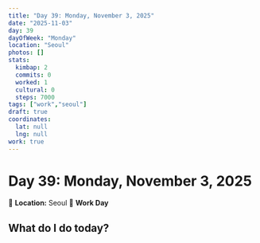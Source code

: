```yaml
---
title: "Day 39: Monday, November 3, 2025"
date: "2025-11-03"
day: 39
dayOfWeek: "Monday"
location: "Seoul"
photos: []
stats:
  kimbap: 2
  commits: 0
  worked: 1
  cultural: 0
  steps: 7000
tags: ["work","seoul"]
draft: true
coordinates:
  lat: null
  lng: null
work: true
---
```

# Day 39: Monday, November 3, 2025

📍 **Location:** Seoul
💼 **Work Day**

## What do I do today?


